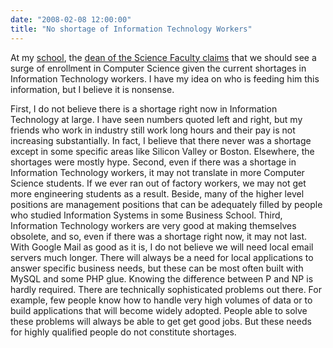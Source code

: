 ```yaml
---
date: "2008-02-08 12:00:00"
title: "No shortage of Information Technology Workers"
---
```




At my [school](http://www.uqam.ca/), the [dean of the Science Faculty claims](http://www.uqam.ca/entrevues/2008/e2008-019.htm) that we should see a surge of enrollment in Computer Science given the current shortages in Information Technology workers. I have my idea on who is feeding him this information, but I believe it is nonsense.

First, I do not believe there is a shortage right now in Information Technology at large. I have seen numbers quoted left and right, but my friends who work in industry still work long hours and their pay is not increasing substantially. In fact, I believe that there never was a shortage except in some specific areas like Silicon Valley or Boston. Elsewhere, the shortages were mostly hype.
Second, even if there was a shortage in Information Technology workers, it may not translate in more Computer Science students. If we ever ran out of factory workers, we may not get more engineering students as a result. Beside, many of the higher level positions are management positions that can be adequately filled by people who studied Information Systems in some Business School.
Third, Information Technology workers are very good at making themselves obsolete, and so, even if there was a shortage right now, it may not last. With Google Mail as good as it is, I do not believe we will need local email servers much longer. There will always be a need for local applications to answer specific business needs, but these can be most often built with MySQL and some PHP glue. Knowing the difference between P and NP is hardly required.
There are technically sophisticated problems out there. For example, few people know how to handle very high volumes of data or to build applications that will become widely adopted. People able to solve these problems will always be able to get get good jobs. But these needs for highly qualified people do not constitute shortages.
